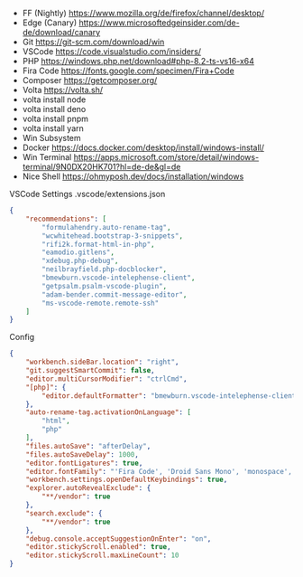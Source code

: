 * FF (Nightly) https://www.mozilla.org/de/firefox/channel/desktop/
* Edge (Canary) https://www.microsoftedgeinsider.com/de-de/download/canary
* Git https://git-scm.com/download/win
* VSCode https://code.visualstudio.com/insiders/
* PHP https://windows.php.net/download#php-8.2-ts-vs16-x64
* Fira Code https://fonts.google.com/specimen/Fira+Code
* Composer https://getcomposer.org/
* Volta https://volta.sh/
* volta install node
* volta install deno
* volta install pnpm
* volta install yarn
* Win Subsystem
* Docker https://docs.docker.com/desktop/install/windows-install/
* Win Terminal https://apps.microsoft.com/store/detail/windows-terminal/9N0DX20HK701?hl=de-de&gl=de
* Nice Shell https://ohmyposh.dev/docs/installation/windows


VSCode Settings
.vscode/extensions.json
```json
{
    "recommendations": [
        "formulahendry.auto-rename-tag",
        "wcwhitehead.bootstrap-3-snippets",
        "rifi2k.format-html-in-php",
        "eamodio.gitlens",
        "xdebug.php-debug",
        "neilbrayfield.php-docblocker",
        "bmewburn.vscode-intelephense-client",
        "getpsalm.psalm-vscode-plugin",
        "adam-bender.commit-message-editor",
        "ms-vscode-remote.remote-ssh"
    ]
}
```
Config
```json
{
    "workbench.sideBar.location": "right",
    "git.suggestSmartCommit": false,
    "editor.multiCursorModifier": "ctrlCmd",
    "[php]": {
        "editor.defaultFormatter": "bmewburn.vscode-intelephense-client"
    },
    "auto-rename-tag.activationOnLanguage": [
        "html",
        "php"
    ],
    "files.autoSave": "afterDelay",
    "files.autoSaveDelay": 1000,
    "editor.fontLigatures": true,
    "editor.fontFamily": "'Fira Code', 'Droid Sans Mono', 'monospace', monospace",
    "workbench.settings.openDefaultKeybindings": true,
    "explorer.autoRevealExclude": {
        "**/vendor": true
    },
    "search.exclude": {
        "**/vendor": true
    },
    "debug.console.acceptSuggestionOnEnter": "on",
    "editor.stickyScroll.enabled": true,
    "editor.stickyScroll.maxLineCount": 10
}
```
